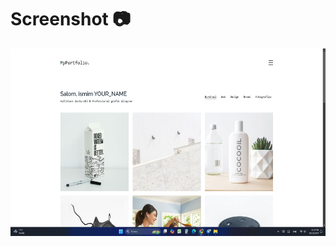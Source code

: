 # Screenshot 📷

<p align='center'><img src='https://github.com/sadullayevuz/simple-portfolio/blob/main/elements/screenshot.jpg' width='600' height='300'></p>

